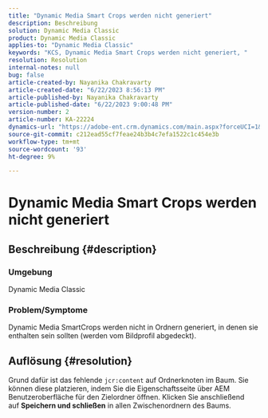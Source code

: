 ```yaml
---
title: "Dynamic Media Smart Crops werden nicht generiert"
description: Beschreibung
solution: Dynamic Media Classic
product: Dynamic Media Classic
applies-to: "Dynamic Media Classic"
keywords: "KCS, Dynamic Media Smart Crops werden nicht generiert, "
resolution: Resolution
internal-notes: null
bug: false
article-created-by: Nayanika Chakravarty
article-created-date: "6/22/2023 8:56:13 PM"
article-published-by: Nayanika Chakravarty
article-published-date: "6/22/2023 9:00:48 PM"
version-number: 2
article-number: KA-22224
dynamics-url: "https://adobe-ent.crm.dynamics.com/main.aspx?forceUCI=1&pagetype=entityrecord&etn=knowledgearticle&id=31c3c432-3f11-ee11-8f6d-6045bd006d92"
source-git-commit: c212ead55cf7feae24b3b4c7efa1522c1c454e3b
workflow-type: tm+mt
source-wordcount: '93'
ht-degree: 9%

---
```


# Dynamic Media Smart Crops werden nicht generiert

## Beschreibung {#description}


### Umgebung

Dynamic Media Classic

### Problem/Symptome

Dynamic Media SmartCrops werden nicht in Ordnern generiert, in denen sie enthalten sein sollten (werden vom Bildprofil abgedeckt).


## Auflösung {#resolution}


Grund dafür ist das fehlende `jcr:content` auf Ordnerknoten im Baum. Sie können diese platzieren, indem Sie die Eigenschaftsseite über AEM Benutzeroberfläche für den Zielordner öffnen. Klicken Sie anschließend auf <b>Speichern und schließen</b> in allen Zwischenordnern des Baums.
